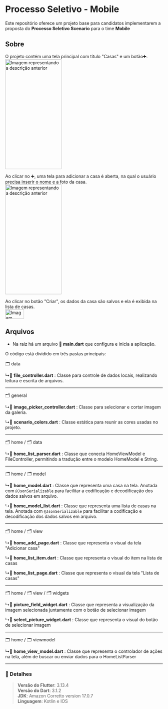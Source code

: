 # Processo Seletivo - Mobile
Este repositório oferece um projeto base para candidatos implementarem a proposta do **Processo Seletivo Scenario** para o time **Mobile**
## Sobre
O projeto contém uma tela principal com título "Casas" e um botão➕.  
<img src="https://drive.google.com/uc?export=view&id=1LTUdJYO-oz2Brv4uxFo-x9oCECKtf9Ix" alt="Imagem representando a descrição anterior" width="180" height="350">


Ao clicar no ➕, uma tela para adicionar a casa é aberta, na qual o usuário precisa inserir o nome e a foto da casa.  
<img src="https://drive.google.com/uc?export=view&id=1I41lze0r5bjpotCVy7jRjwUFYEd-4Ghz" alt="Imagem representando a descrição anterior" width="180" height="350">

Ao clicar no botão "Criar", os dados da casa são salvos e ela é exibida na lista de casas.  
<img src="https://drive.google.com/uc?export=view&id=1XhRfAIo0Xep4mXmcMBojmRlOPIy0r2eL" alt="Imagem representando a descrição anterior" width="60" height="30">

## Arquivos
- Na raiz há um arquivo 📂 **main.dart** que configura e inicia a aplicação.

O código está dividido em três pastas principais:

🗂 data

↳📂 **file_controller.dart**
: Classe para controle de dados locais, realizando leitura e escrita de arquivos.

---
🗂 general

↳📂 **image_picker_controller.dart**
: Classe para selecionar e cortar imagem da galeria.

↳📂 **scenario_colors.dart**
: Classe estática para reunir as cores usadas no projeto.

---
🗂 home / 🗂 data

↳📂 **home_list_parser.dart**
: Classe que conecta HomeViewModel e FileController, permitindo a tradução entre o modelo HomeModel e String.

---
🗂 home / 🗂 model

↳📂 **home_model.dart**
: Classe que representa uma casa na tela. Anotada com `@JsonSerializable` para facilitar a codificação e decodificação dos dados salvos em arquivo.


↳📂 **home_model_list.dart**
: Classe que representa uma lista de casas na tela. Anotada com `@JsonSerializable` para facilitar a codificação e decodificação dos dados salvos em arquivo.

---
🗂 home / 🗂 view
 
↳📂 **home_add_page.dart**
: Classe que representa o visual da tela "Adicionar casa"

↳📂 **home_list_item.dart**
: Classe que representa o visual do item na lista de casas

↳📂 **home_list_page.dart**
: Classe que representa o visual da tela "Lista de casas"

 ---
🗂 home / 🗂 view / 🗂 widgets
  
↳📂 **picture_field_widget.dart**
: Classe que representa a visualização da imagem selecionada juntamente com o botão de selecionar imagem

↳📂 **select_picture_widget.dart**
: Classe que representa o visual do botão de selecionar imagem

  ---
🗂 home / 🗂 viewmodel
 
↳📂 **home_view_model.dart**
: Classe que representa o controlador de ações na tela, além de buscar ou enviar dados para o HomeListParser


  ---

### 📌 Detalhes
> **Versão do Flutter**: 3.13.4  
> **Versão do Dart**: 3.1.2  
> **JDK**: Amazon Corretto version 17.0.7  
> **Linguagem**: Kotlin e IOS  
